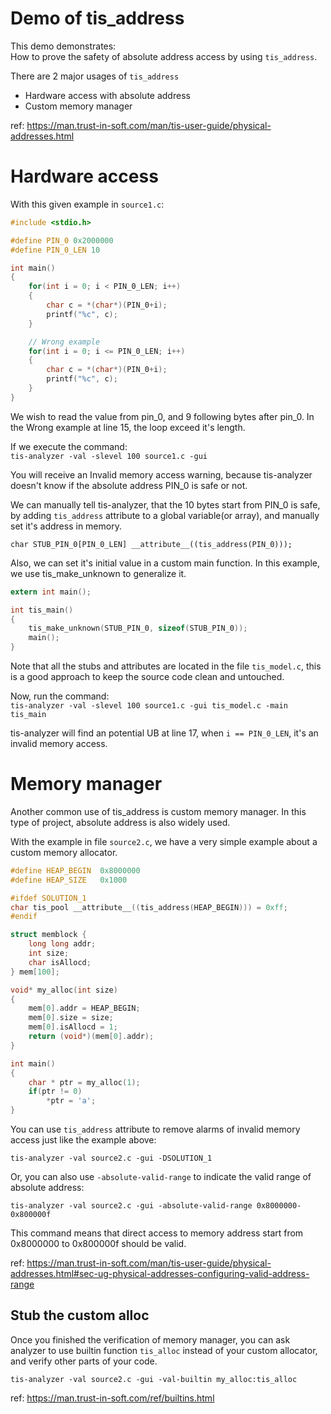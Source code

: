 <!--
trustinsoft/demos
Copyright (C) 2024 TrustInSoft
mailto:contact AT trust-in-soft DOT com

This program is free software; you can redistribute it and/or
modify it under the terms of the GNU Lesser General Public
License as published by the Free Software Foundation; either
version 3 of the License, or (at your option) any later version.

This program is distributed in the hope that it will be useful,
but WITHOUT ANY WARRANTY; without even the implied warranty of
MERCHANTABILITY or FITNESS FOR A PARTICULAR PURPOSE. See the GNU
Lesser General Public License for more details.

You should have received a copy of the GNU Lesser General Public License
along with this program; if not, write to the Free Software Foundation,
Inc., 51 Franklin Street, Fifth Floor, Boston, MA  02110-1301, USA.
-->

# Demo of tis_address

This demo demonstrates:  
How to prove the safety of absolute address access by using `tis_address`.

There are 2 major usages of `tis_address`
- Hardware access with absolute address
- Custom memory manager

ref: https://man.trust-in-soft.com/man/tis-user-guide/physical-addresses.html

# Hardware access

With this given example in `source1.c`:

```c
#include <stdio.h>

#define PIN_0 0x2000000
#define PIN_0_LEN 10

int main()
{
    for(int i = 0; i < PIN_0_LEN; i++)
    {
        char c = *(char*)(PIN_0+i);
        printf("%c", c);
    }

    // Wrong example
    for(int i = 0; i <= PIN_0_LEN; i++)
    {
        char c = *(char*)(PIN_0+i);
        printf("%c", c);
    }
}
```

We wish to read the value from pin_0, and 9 following bytes after pin_0. In the Wrong example at line 15, the loop exceed it's length.

If we execute the command:  
`tis-analyzer -val -slevel 100 source1.c -gui`

You will receive an Invalid memory access warning, because tis-analyzer doesn't know if the absolute address PIN_0 is safe or not.

We can manually tell tis-analyzer, that the 10 bytes start from PIN_0 is safe, by adding `tis_address` attribute to a global variable(or array), and manually set it's address in memory.

`char STUB_PIN_0[PIN_0_LEN] __attribute__((tis_address(PIN_0)));`

Also, we can set it's initial value in a custom main function. In this example, we use tis_make_unknown to generalize it.

```c
extern int main();

int tis_main()
{
    tis_make_unknown(STUB_PIN_0, sizeof(STUB_PIN_0));
    main();
}
```

Note that all the stubs and attributes are located in the file `tis_model.c`, this is a good approach to keep the source code clean and untouched.

Now, run the command:  
`tis-analyzer -val -slevel 100 source1.c -gui tis_model.c -main tis_main`

tis-analyzer will find an potential UB at line 17, when `i == PIN_0_LEN`, it's an invalid memory access.

# Memory manager

Another common use of tis_address is custom memory manager. In this type of project, absolute address is also widely used.

With the example in file `source2.c`, we have a very simple example about a custom memory allocator.

```c
#define HEAP_BEGIN  0x8000000
#define HEAP_SIZE   0x1000

#ifdef SOLUTION_1
char tis_pool __attribute__((tis_address(HEAP_BEGIN))) = 0xff;
#endif

struct memblock {
	long long addr;
	int size;
    char isAllocd;
} mem[100];

void* my_alloc(int size)
{
    mem[0].addr = HEAP_BEGIN;
    mem[0].size = size;
    mem[0].isAllocd = 1;
    return (void*)(mem[0].addr);
}

int main()
{
    char * ptr = my_alloc(1);
    if(ptr != 0)
        *ptr = 'a';
}
```

You can use `tis_address` attribute to remove alarms of invalid memory access just like the example above:

`tis-analyzer -val source2.c -gui -DSOLUTION_1`

Or, you can also use `-absolute-valid-range` to indicate the valid range of absolute address:

`tis-analyzer -val source2.c -gui -absolute-valid-range 0x8000000-0x800000f`

This command means that direct access to memory address start from 0x8000000 to 0x800000f should be valid.

ref: https://man.trust-in-soft.com/man/tis-user-guide/physical-addresses.html#sec-ug-physical-addresses-configuring-valid-address-range

## Stub the custom alloc

Once you finished the verification of memory manager, you can ask analyzer to use builtin function `tis_alloc` instead of your custom allocator, and verify other parts of your code.

`tis-analyzer -val source2.c -gui -val-builtin my_alloc:tis_alloc`

ref: https://man.trust-in-soft.com/ref/builtins.html
